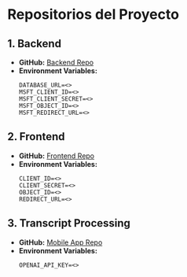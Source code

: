 # Repositorios del Proyecto
## 1. Backend
- **GitHub:** [Backend Repo](https://github.com/david1opez/relations-data-api)
- **Environment Variables:**
  ```env
  DATABASE_URL=<>
  MSFT_CLIENT_ID=<>
  MSFT_CLIENT_SECRET=<>
  MSFT_OBJECT_ID=<>
  MSFT_REDIRECT_URL=<>
  ```

## 2. Frontend
- **GitHub:** [Frontend Repo](https://github.com/david1opez/relations-web)
- **Environment Variables:**
  ```env
  CLIENT_ID=<>
  CLIENT_SECRET=<>
  OBJECT_ID=<>
  REDIRECT_URL=<>
  ```

## 3. Transcript Processing
- **GitHub:** [Mobile App Repo]()
- **Environment Variables:**
  ```env
  OPENAI_API_KEY=<>
  ```

